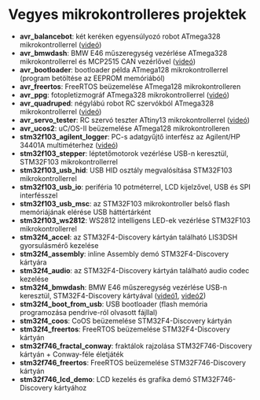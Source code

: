 # Vegyes mikrokontrolleres projektek

- **avr_balancebot**: két keréken egyensúlyozó robot ATmega328 mikrokontrollerrel ([videó](https://www.youtube.com/watch?v=zmQIJydytAc&list=PL9_VlVdB8s882QMHiqJlDpJeKWxwP5CIG))
- **avr_bmwdash**: BMW E46 műszeregység vezérlése ATmega328 mikrokontrollerrel és MCP2515 CAN vezérlővel ([videó](https://www.youtube.com/watch?v=A_7LcNf6YWg&list=PL9_VlVdB8s882QMHiqJlDpJeKWxwP5CIG))
- **avr_bootloader**: bootloader példa ATmega128 mikrokontrollerrel (program betöltése az EEPROM memóriából)
- **avr_freertos**: FreeRTOS beüzemelése ATmega128 mikrokontrolleren
- **avr_ppg**: fotopletizmográf ATmega328 mikrokontrollerrel ([videó](https://www.youtube.com/watch?v=kn0J-fMiewQ&list=PL9_VlVdB8s882QMHiqJlDpJeKWxwP5CIG))
- **avr_quadruped**: négylábú robot RC szervókból ATmega328 mikrokontrollerrel ([videó](https://www.youtube.com/watch?v=rxhX0A6W_Ac&list=PL9_VlVdB8s882QMHiqJlDpJeKWxwP5CIG))
- **avr_servo_tester**: RC szervó teszter ATtiny13 mikrokontrollerrel ([videó](https://www.youtube.com/watch?v=7l7EgJCPuvo&list=PL9_VlVdB8s882QMHiqJlDpJeKWxwP5CIG))
- **avr_ucos2**: uC/OS-II beüzemelése ATmega128 mikrokontrolleren
- **stm32f103_agilent_logger**: PC-s adatgyűjtő interfész az Agilent/HP 34401A multiméterhez ([videó](https://www.youtube.com/watch?v=FOJCqtJNScE&list=PL9_VlVdB8s882QMHiqJlDpJeKWxwP5CIG))
- **stm32f103_stepper**: léptetőmotorok vezérlése USB-n keresztül, STM32F103 mikrokontrollerrel
- **stm32f103_usb_hid**: USB HID osztály megvalósítása STM32F103 mikrokontrollerrel
- **stm32f103_usb_io**: periféria 10 potméterrel, LCD kijelzővel, USB és SPI interfésszel
- **stm32f103_usb_msc**: az STM32F103 mikrokontroller belső flash memóriájának elérése USB háttértárként
- **stm32f103_ws2812**: WS2812 intelligens LED-ek vezérlése STM32F103 mikrokontrollerrel
- **stm32f4_accel**: az STM32F4-Discovery kártyán található LIS3DSH gyorsulásmérő kezelése
- **stm32f4_assembly**: inline Assembly demó STM32F4-Discovery kártyára
- **stm32f4_audio**: az STM32F4-Discovery kártyán található audio codec kezelése
- **stm32f4_bmwdash**: BMW E46 műszeregység vezérlése USB-n keresztül, STM32F4-Discovery kártyával ([videó1](https://www.youtube.com/watch?v=TrphW-8eMx0&list=PL9_VlVdB8s882QMHiqJlDpJeKWxwP5CIG), [videó2](https://www.youtube.com/watch?v=Y-DR8o5ljKY&list=PL9_VlVdB8s882QMHiqJlDpJeKWxwP5CIG))
- **stm32f4_boot_from_usb**: USB bootloader (flash memória programozása pendrive-ról olvasott fájllal)
- **stm32f4_coos**: CoOS beüzemelése STM32F4-Discovery kártyán
- **stm32f4_freertos**: FreeRTOS beüzemelése STM32F4-Discovery kártyán
- **stm32f746_fractal_conway**: fraktálok rajzolása STM32F746-Discovery kártyán + Conway-féle életjáték
- **stm32f746_freertos**: FreeRTOS beüzemelése STM32F746-Discovery kártyán
- **stm32f746_lcd_demo**: LCD kezelés és grafika demó STM32F746-Discovery kártyához

